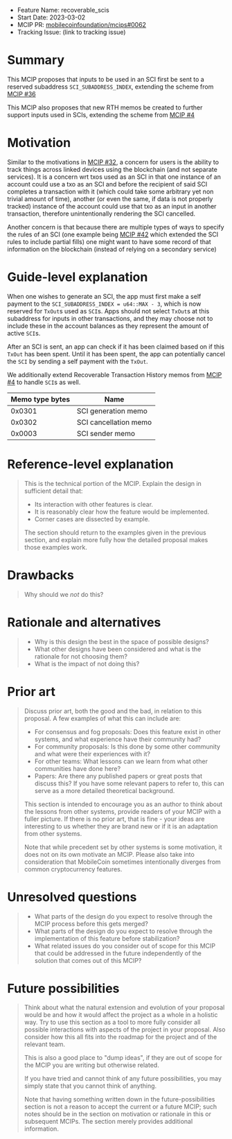 - Feature Name: recoverable_scis
- Start Date: 2023-03-02
- MCIP PR: [mobilecoinfoundation/mcips#0062](https://github.com/mobilecoinfoundation/mcips/pull/0062)
- Tracking Issue: (link to tracking issue)

# Summary

[summary]: #summary

This MCIP proposes that inputs to be used in an SCI first be sent to a reserved subaddress `SCI_SUBADDRESS_INDEX`, extending the scheme from [MCIP #36](0036-reserved-subaddresses.md)

This MCIP also proposes that new RTH memos be created to further support inputs used in SCIs, extending the scheme from [MCIP #4](0004-recoverable-transaction-history.md)

# Motivation

[motivation]: #motivation

Similar to the motivations in [MCIP #32](0032-fog-compatible-gift-codes.md), a concern for users is the ability to track things across linked devices using the blockchain (and not separate services). It is a concern wrt txos used as an SCI in that one instance of an account could use a txo as an SCI and before the recipient of said SCI completes a transaction with it (which could take some arbitrary yet non trivial amount of time), another (or even the same, if data is not properly tracked) instance of the account could use that txo as an input in another transaction, therefore unintentionally rendering the SCI cancelled.

Another concern is that because there are multiple types of ways to specify the rules of an SCI (one example being [MCIP #42](0042-partial-fill-rules.md) which extended the SCI rules to include partial fills) one might want to have some record of that information on the blockchain (instead of relying on a secondary service)

# Guide-level explanation

[guide-level-explanation]: #guide-level-explanation

When one wishes to generate an SCI, the app must first make a self payment to the `SCI_SUBADDRESS_INDEX = u64::MAX - 3`, which is now reserved for `TxOut`s used as `SCI`s.
Apps should not select `TxOut`s at this subaddress for inputs in other transactions, and they may choose not to include these in the account balances as they represent the amount of active `SCI`s.

After an SCI is sent, an app can check if it has been claimed based on if this `TxOut` has been spent. Until it has been spent, the app can potentially cancel the `SCI` by sending a self payment with the `TxOut`.

We additionally extend Recoverable Transaction History memos from [MCIP #4](0004-recoverable-transaction-history.md) to handle `SCI`s as well.

| Memo type bytes | Name                  |
| --------------- | --------------------- |
| 0x0301          | SCI generation memo   |
| 0x0302          | SCI cancellation memo |
| 0x0003          | SCI sender memo       |

# Reference-level explanation

[reference-level-explanation]: #reference-level-explanation

> This is the technical portion of the MCIP. Explain the design in sufficient detail that:
>
> - Its interaction with other features is clear.
> - It is reasonably clear how the feature would be implemented.
> - Corner cases are dissected by example.
>
> The section should return to the examples given in the previous section, and explain more fully how the detailed proposal makes those examples work.

# Drawbacks

[drawbacks]: #drawbacks

> Why should we _not_ do this?

# Rationale and alternatives

[rationale-and-alternatives]: #rationale-and-alternatives

> - Why is this design the best in the space of possible designs?
> - What other designs have been considered and what is the rationale for not choosing them?
> - What is the impact of not doing this?

# Prior art

[prior-art]: #prior-art

> Discuss prior art, both the good and the bad, in relation to this proposal.
> A few examples of what this can include are:
>
> - For consensus and fog proposals: Does this feature exist in other systems, and what experience have their community had?
> - For community proposals: Is this done by some other community and what were their experiences with it?
> - For other teams: What lessons can we learn from what other communities have done here?
> - Papers: Are there any published papers or great posts that discuss this? If you have some relevant papers to refer to, this can serve as a more detailed theoretical background.
>
> This section is intended to encourage you as an author to think about the lessons from other systems, provide readers of your MCIP with a fuller picture.
> If there is no prior art, that is fine - your ideas are interesting to us whether they are brand new or if it is an adaptation from other systems.
>
> Note that while precedent set by other systems is some motivation, it does not on its own motivate an MCIP.
> Please also take into consideration that MobileCoin sometimes intentionally diverges from common cryptocurrency features.

# Unresolved questions

[unresolved-questions]: #unresolved-questions

> - What parts of the design do you expect to resolve through the MCIP process before this gets merged?
> - What parts of the design do you expect to resolve through the implementation of this feature before stabilization?
> - What related issues do you consider out of scope for this MCIP that could be addressed in the future independently of the solution that comes out of this MCIP?

# Future possibilities

[future-possibilities]: #future-possibilities

> Think about what the natural extension and evolution of your proposal would
> be and how it would affect the project as a whole in a holistic way. Try to
> use this section as a tool to more fully consider all possible interactions
> with aspects of the project in your proposal. Also consider how this all
> fits into the roadmap for the project and of the relevant team.
>
> This is also a good place to "dump ideas", if they are out of scope for the
> MCIP you are writing but otherwise related.
>
> If you have tried and cannot think of any future possibilities,
> you may simply state that you cannot think of anything.
>
> Note that having something written down in the future-possibilities section
> is not a reason to accept the current or a future MCIP; such notes should be
> in the section on motivation or rationale in this or subsequent MCIPs.
> The section merely provides additional information.

